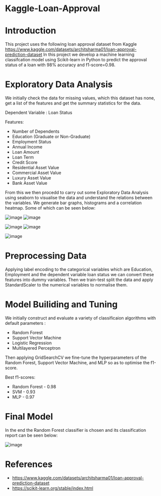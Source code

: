 # Kaggle-Loan-Approval

# Introduction
This project uses the following loan approval dataset from Kaggle https://www.kaggle.com/datasets/architsharma01/loan-approval-prediction-dataset
In this project we develop a machine learning classifcation model using Scikit-learn in Python to predict the approval status of a loan with 98% accuracy and f1-score=0.98. 

# Exploratory Data Analysis
We initially check the data for missing values, which this dataset has none, get a list of the features and get the summary statistics for the data.

Dependent Variable : Loan Status

Features:
* Number of Dependents
* Education (Graduate or Non-Graduate)
* Employment Status
* Annual Income
* Loan Amount
* Loan Term
* Credit Score
* Residential Asset Value
* Commercial Asset Value
* Luxury Asset Value
* Bank Asset Value

From this we then procedd to carry out some Exploratory Data Analysis using seaborn to visualise the data and understand the relations between the variables.
We generate bar graphs, histograms and a correlation heatmap.
Some of which can be seen below:

![image](https://github.com/PrishalRadia/Kaggle-Loan-Approval/assets/140926795/c5298631-7623-4c05-bad4-eda62ab0756a)  ![image](https://github.com/PrishalRadia/Kaggle-Loan-Approval/assets/140926795/97ccb04a-6888-4d99-a88c-5b6d380a0b1e)

![image](https://github.com/PrishalRadia/Kaggle-Loan-Approval/assets/140926795/3f4e60b7-0271-4c2a-a0b3-f88ad8d75a44)   ![image](https://github.com/PrishalRadia/Kaggle-Loan-Approval/assets/140926795/b06af6da-7117-4c7e-85c0-e432cdb40c92)

![image](https://github.com/PrishalRadia/Kaggle-Loan-Approval/assets/140926795/fcdad1e8-6a70-44e1-98cb-d505ccfc859c)

# Preprocessing Data
Applying label encoding to the categorical variables which are Education, Employment and the dependent variable loan status we can convert these features into dummy variables.
Then we train-test split the data and apply StandardScaler to the numerical variables to normalise them.

# Model Builiding and Tuning
We initially construct and evaluate a variety of classificaion algorithms with default parameters :
* Random Forest
* Support Vector Machine
* Logistic Regression
* Multilayered Perceptron

Then applying GridSearchCV we fine-tune the hyperparameters of the Random Forest, Support Vector Machine, and MLP so as to optimise the f1-score.

Best f1-scores:
* Random Forest - 0.98
* SVM - 0.93
* MLP - 0.97

# Final Model
In the end the Random Forest classifier is chosen and its classification report can be seen below:

![image](https://github.com/PrishalRadia/Kaggle-Loan-Approval/assets/140926795/34ff11c9-26bd-4e5f-9c2c-0d5320af9681)


# References 

* https://www.kaggle.com/datasets/architsharma01/loan-approval-prediction-dataset
* https://scikit-learn.org/stable/index.html
